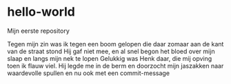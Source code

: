# hello-world
Mijn eerste repository

Tegen mijn zin was ik tegen een boom gelopen die daar zomaar aan de kant van de straat stond
Hij gaf niet mee, en al snel begon het bloed over mijn slaap en langs mijn nek te lopen
Gelukkig was Henk daar, die mij opving toen ik flauw viel.
Hij legde me in de berm en doorzocht mijn jaszakken naar waardevolle spullen
en nu ook met een commit-message

